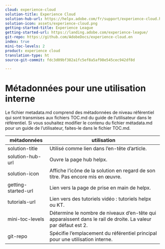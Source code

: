 ```yaml
---
cloud: experience-cloud
solution-title: Experience Cloud
solution-hub-url: https://helpx.adobe.com/fr/support/experience-cloud.html
solution-icon: assets/experience-cloud.png
getting-started-title: Experience League
getting-started-url: https://landing.adobe.com/experience-league/
git-repo: https://github.com/AdobeDocs/experience-cloud.en
index: true
mini-toc-levels: 2
product: experience cloud
translation-type: ht
source-git-commit: fdc3d09bf382a1fc5ef8a5af98e545cec942df8d

---
```



# Métadonnées pour une utilisation interne

Le fichier metadata.md comprend des métadonnées de niveau référentiel qui sont transmises aux fichiers TOC.md du guide de l’utilisateur dans le référentiel. Si vous souhaitez modifier le contenu du fichier métadata.md pour un guide de l’utilisateur, faites-le dans le fichier TOC.md.

| métadonnées | utilisation |
|--- |--- |
| solution-title | Utilisé comme lien dans l’en-tête d’article. |
| solution-hub-url | Ouvre la page hub helpx. |
| solution-icon | Affiche l’icône de la solution en regard de son titre. Pas encore mis en œuvre. |
| getting-started-url | Lien vers la page de prise en main de helpx. |
| tutorials-url | Lien vers des tutoriels vidéo : tutoriels helpx ou KT. |
| mini-toc-levels | Détermine le nombre de niveaux d’en-tête qui apparaissent dans le rail de droite. La valeur par défaut est 2. |
| git-repo | Spécifie l’emplacement du référentiel principal pour une utilisation interne. |
